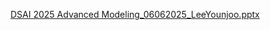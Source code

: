 [DSAI 2025 Advanced Modeling_06062025_LeeYounjoo.pptx](https://github.com/user-attachments/files/20639702/DSAI.2025.Advanced.Modeling_06062025_LeeYounjoo.pptx)
